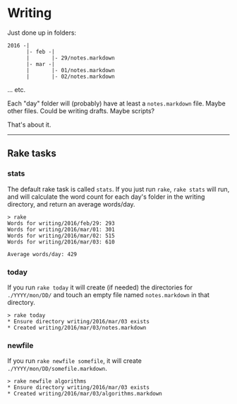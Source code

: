 # Writing

Just done up in folders:

```
2016 -|
      |- feb -|
      |       |- 29/notes.markdown
      |- mar -|
      |       |- 01/notes.markdown
      |       |- 02/notes.markdown
```
  
... etc.

Each "day" folder will (probably) have at least a `notes.markdown` file. Maybe other files. Could be writing drafts. Maybe scripts?

That's about it.

--- 

## Rake tasks

### stats

The default rake task is called `stats`. If you just run `rake`, `rake stats` will run, and will calculate the word count for each day's folder in the writing directory, and return an average words/day.

```
> rake
Words for writing/2016/feb/29: 293
Words for writing/2016/mar/01: 301
Words for writing/2016/mar/02: 515
Words for writing/2016/mar/03: 610

Average words/day: 429
```

### today

If you run `rake today` it will create (if needed) the directories for `./YYYY/mon/DD/` and touch an empty file named `notes.markdown` in that directory.

```
> rake today
* Ensure directory writing/2016/mar/03 exists
* Created writing/2016/mar/03/notes.markdown
```

### newfile

If you run `rake newfile somefile`, it will create `./YYYY/mon/DD/somefile.markdown`.

```
> rake newfile algorithms
* Ensure directory writing/2016/mar/03 exists
* Created writing/2016/mar/03/algorithms.markdown
```
